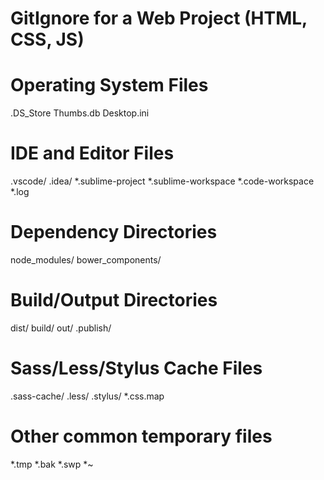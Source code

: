# GitIgnore for a Web Project (HTML, CSS, JS)

# Operating System Files
.DS_Store
Thumbs.db
Desktop.ini

# IDE and Editor Files
.vscode/
.idea/
*.sublime-project
*.sublime-workspace
*.code-workspace
*.log

# Dependency Directories
node_modules/
bower_components/

# Build/Output Directories
dist/
build/
out/
.publish/

# Sass/Less/Stylus Cache Files
.sass-cache/
.less/
.stylus/
*.css.map

# Other common temporary files
*.tmp
*.bak
*.swp
*~